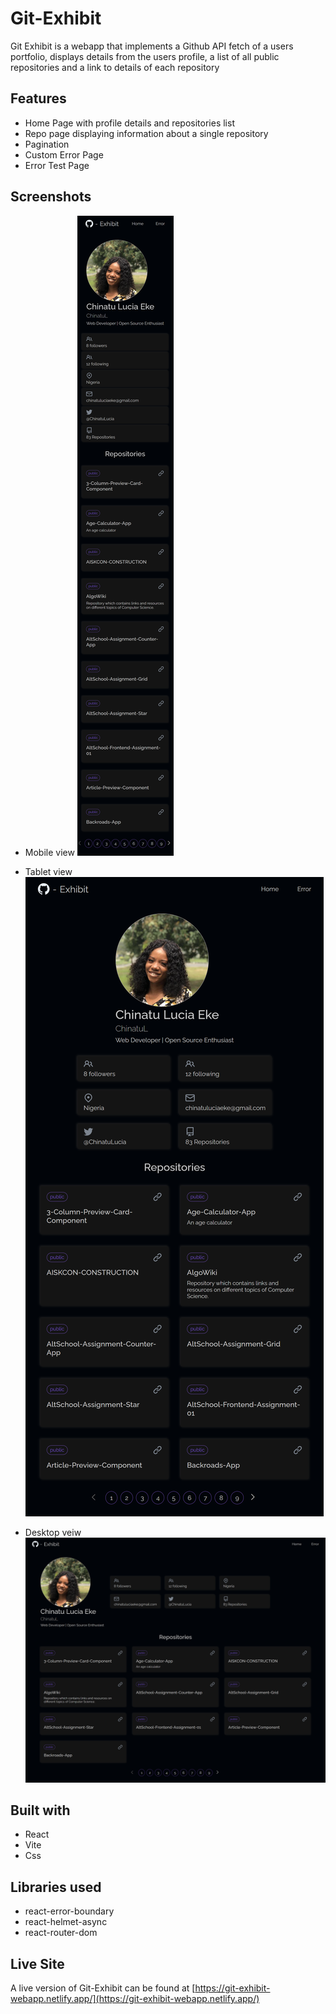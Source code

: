# Git-Exhibit

Git Exhibit is a webapp that implements a Github API fetch of a users portfolio, displays details from the users profile, a list of all public repositories and a link to details of each repository


## Features
- Home Page with profile details and repositories list
- Repo page displaying information about a single repository
- Pagination
- Custom Error Page
- Error Test Page

## Screenshots
- Mobile view
![](./src/assets/Images/mobile-view.png)

- Tablet view
![](./src/assets/Images/tablet-view.png)

- Desktop veiw
![](./src/assets/Images/desktop-view.png)

## Built with
- React
- Vite
- Css

## Libraries used
- react-error-boundary
- react-helmet-async
- react-router-dom

## Live Site
A live version of Git-Exhibit can be found at [https://git-exhibit-webapp.netlify.app/](https://git-exhibit-webapp.netlify.app/)

